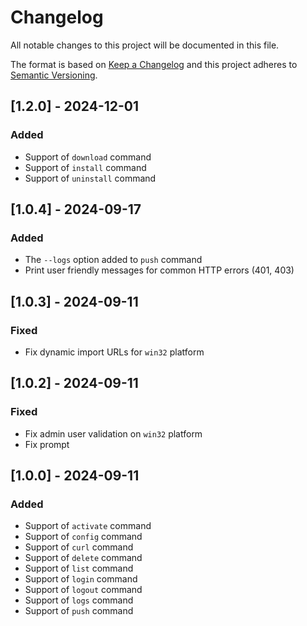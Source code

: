 # Changelog
All notable changes to this project will be documented in this file.

The format is based on [Keep a Changelog](http://keepachangelog.com/en/1.0.0/)
and this project adheres to [Semantic Versioning](http://semver.org/spec/v2.0.0.html).

## [1.2.0] - 2024-12-01

### Added
- Support of `download` command
- Support of `install` command
- Support of `uninstall` command

## [1.0.4] - 2024-09-17

### Added
- The `--logs` option added to `push` command
- Print user friendly messages for common HTTP errors (401, 403)

## [1.0.3] - 2024-09-11

### Fixed
- Fix dynamic import URLs for `win32` platform

## [1.0.2] - 2024-09-11

### Fixed
- Fix admin user validation on `win32` platform
- Fix prompt

## [1.0.0] - 2024-09-11

### Added
- Support of `activate` command
- Support of `config` command
- Support of `curl` command
- Support of `delete` command
- Support of `list` command
- Support of `login` command
- Support of `logout` command
- Support of `logs` command
- Support of `push` command
